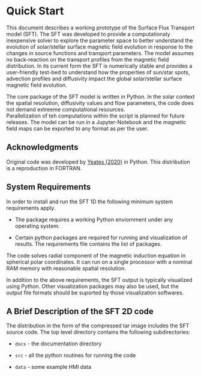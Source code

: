 # Quick Start

This document describes a working prototype of the Surface Flux
Transport model (SFT). The SFT was developed to provide a computationaly
inexpensive solver to explore the parameter space to better understand
the evolution of solar/stellar surface magnetic field evolution in response to
the changes in source functions and transport parameters. The model assumes no 
back-reaction on the transport profiles from the magnetic field distribution.
In its current form the SFT is numerically stable and provides a user-friendly test-bed
to understand how the properties of sun/star spots, advection profiles and
diffusivity impact the global solar/stellar surface magnetic field evolution.

The core package of the SFT model is written in Python. In the solar context the spatial resolution, 
diffusivity values and flow parameters, the code does not demand extreeme computational resources.  
Parallelization of teh computations within the script is planned for future releases. 
The model can be run in a Jupyter-Notebook and the magnetic field maps can be exported to any format as per the user.

## Acknowledgments

Original code was developed by [Yeates (2020)](https://doi.org/10.1007/s11207-020-01688-y) in Python. This distribution is a reproduction in FORTRAN.

## System Requirements

In order to install and run the SFT 1D the following minimum system
requirements apply.

- The package requires a working Python enviornment under any operating system.

- Certain python packages are required for running and visualization of results.
  The requirements file contains the list of packages.

The code solves radial component of the magnetic induction equation in spherical polar coordinates.
It can run on a single processor with a nominal RAM memory with reasonable spatial resolution.

In addition to the above requirements, the SFT output is typically
visualized using Python. Other visualization packages may also be used,
but the output file formats should be suported by those visualization
softwares.

## A Brief Description of the SFT 2D code

The distribution in the form of the compressed tar image includes the
SFT source code. The top level directory contains the following
subdirectories:

- `docs` - the documentation directory

- `src` - all the python routines for running the code

- `data` - some example HMI data
